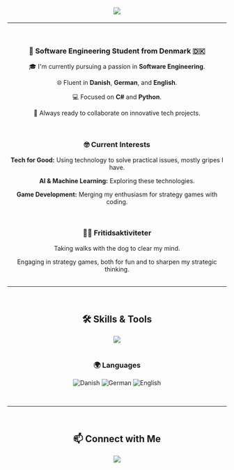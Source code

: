 <h1 align="center">
    <img src="https://readme-typing-svg.herokuapp.com/?font=Fira+Code&size=32&duration=5000&color=FFFFFF&center=true&vCenter=true&width=600&height=70&lines=Det+er+mig,+der+bestemmer+her!" />
</h1>

---

<br>
<h3 align="center">💼 Software Engineering Student from Denmark 🇩🇰</h3>

<div align="center">

🎓 I'm currently pursuing a passion in **Software Engineering**.

🌐 Fluent in **Danish**, **German**, and **English**.

💻 Focused on **C#** and **Python**.

🚀 Always ready to collaborate on innovative tech projects.

<br>
</div>

<h3 align="center">🤓 Current Interests</h3>

<div align="center">

**Tech for Good:** Using technology to solve practical issues, mostly gripes I have.

**AI & Machine Learning:** Exploring these technologies.

**Game Development:** Merging my enthusiasm for strategy games with coding.

<br>
</div>

<h3 align="center">🏃‍♂️ Fritidsaktiviteter</h3>

<div align="center">

Taking walks with the dog to clear my mind.

Engaging in strategy games, both for fun and to sharpen my strategic thinking.
<br>
<br>

---

<br>
</div>

<h2 align="center">🛠 Skills & Tools</h2>

<div align="center">
    <img src="https://skillicons.dev/icons?i=csharp,python,dotnet,visualstudio,vscode,git,github" /><br>
<br>
</div>

<h3 align="center">🌍 Languages</h3>

<div align="center">

![Danish](https://img.shields.io/badge/Danish-A_level-0052CC.svg?style=flat-square&logo=Duolingo&logoColor=white)
![German](https://img.shields.io/badge/German-A_level-0052CC.svg?style=flat-square&logo=Duolingo&logoColor=white)
![English](https://img.shields.io/badge/English-A_level-0052CC.svg?style=flat-square&logo=Duolingo&logoColor=white)

<br>
</div>

---

<br>
<h2 align="center">📫 Connect with Me</h2>

<div align="center"> 
  <a href="https://www.linkedin.com/in/mathias-lund-hansen-776800264/" target="_blank">
    <img src="https://img.shields.io/badge/LinkedIn-0077B5?style=for-the-badge&logo=linkedin&logoColor=white" target="_blank" />
  </a>
<br>
</div>
